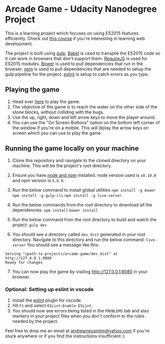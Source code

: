 # Arcade Game - Udacity Nanodegree Project

This is a learning project which focuses on using ES2015 features efficiently. Check out [this course][1] if you're interesting in learning  web development.

The project is built using [gulp][2]. [Babel][3] is used to transpile the ES2015 code so it can work in browsers that don't support them. [RequireJS][4] is used for ES2015 modules. [Bower][5] is used to pull dependencies that run in the browser. [npm][6] is used to pull dependencies that are needed to setup the gulp pipeline for the project. [eslint][7] is setup to catch errors as you type.

## Playing the game
1) Head over [here][8] to play the game.
2) The objective of the game is to reach the water on the other side of the stone blocks, without colliding with the bugs.
3) Use the up, right, down and left arrow keys to move the player around.
4) You can use the "On Screen Buttons" option on the bottom left corner of the window if you're on a mobile. This will diplay the arrow keys on screen which you can use to play the game.

## Running the game locally on your machine
1) Clone this repository and navigate to the cloned directory on your machine. This will be the project's root directory.

2) Ensure you have [node and npm][9] installed. node version used is `v8.10.0` and npm version is `5.6.0`.

3) Run the below command to install global utilities
`npm install -g bower`
`npm install -g gulp-cli`
`npm install -g live-server`

4) Run the below commands from the root directory to download all the dependencies:
`npm install`
`bower install`

5) Run the below command from the root directory to build and watch the project:
`gulp dev`

6) You should see a directory called `dev_dist` generated in your root directory. Navigate to this directory and run the below command:
`live-server`
You should see a message like this:
```$ live-server
Serving "<path-to-project>/arcade-game/dev_dist" at http://127.0.0.1:8080
Ready for changes
```

7) You can now play the game by visiting http://127.0.0.1:8080 in your browser.

### Optional: Setting up eslint in vscode
1) Install the [eslint][10] plugin for vscode.
2) Hit `F1` and select `ESLint:Enable ESLint`.
3) You should now see errors being listed in the `PROBLEMS` tab and also markers in your project files when you don't conform to the rules needed by the project.

Feel free to drop me an email at andrewnessinjim@yahoo.com if you're stuck anywhere or if you find the instructions insufficient :)

[1]: https://in.udacity.com/course/front-end-web-developer-nanodegree--nd001
[2]: https://gulpjs.com/
[3]: http://babeljs.io/
[4]: https://requirejs.org/
[5]: https://bower.io/
[6]: https://www.npmjs.com/
[7]: https://eslint.org/
[8]: https://andrewnessinjim.github.io/arcade-game/dist/index.html
[9]: https://nodejs.org/en/download/
[10]: https://github.com/Microsoft/vscode-eslint